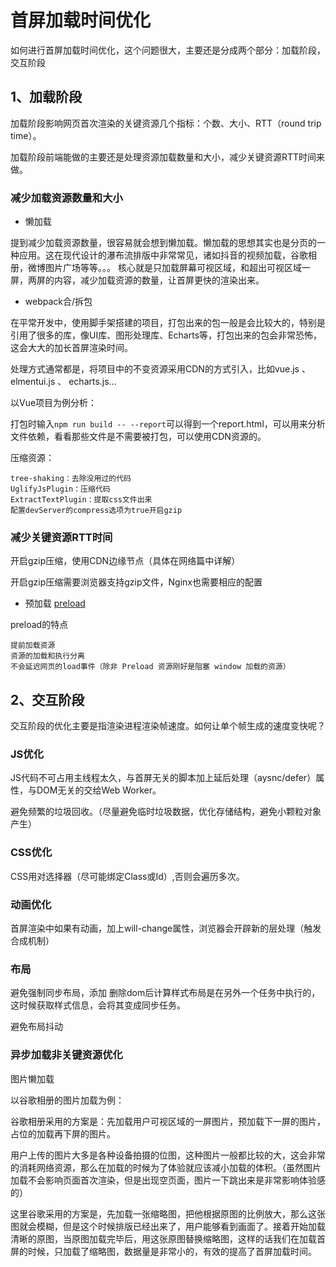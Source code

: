 # 首屏加载时间优化

如何进行首屏加载时间优化，这个问题很大，主要还是分成两个部分：加载阶段，交互阶段

## 1、加载阶段

加载阶段影响网页首次渲染的关键资源几个指标：个数、大小、RTT（round trip time）。

加载阶段前端能做的主要还是处理资源加载数量和大小，减少关键资源RTT时间来做。

### 减少加载资源数量和大小

- 懒加载

提到减少加载资源数量，很容易就会想到懒加载。懒加载的思想其实也是分页的一种应用。这在现代设计的瀑布流排版中非常常见，诸如抖音的视频加载，谷歌相册，微博图片广场等等。。。
核心就是只加载屏幕可视区域，和超出可视区域一屏，两屏的内容，减少加载资源的数量，让首屏更快的渲染出来。

- webpack合/拆包

在平常开发中，使用脚手架搭建的项目，打包出来的包一般是会比较大的，特别是引用了很多的库，像UI库、图形处理库、Echarts等，打包出来的包会非常恐怖，这会大大的加长首屏渲染时间。

处理方式通常都是，将项目中的不变资源采用CDN的方式引入，比如vue.js 、 elmentui.js 、 echarts.js...

以Vue项目为例分析：

打包时输入`npm run build -- --report`可以得到一个report.html，可以用来分析文件依赖，看看那些文件是不需要被打包，可以使用CDN资源的。

压缩资源：

    tree-shaking：去除没用过的代码
    UglifyJsPlugin：压缩代码
    ExtractTextPlugin：提取css文件出来
    配置devServer的compress选项为true开启gzip

### 减少关键资源RTT时间

开启gzip压缩，使用CDN边缘节点（具体在网络篇中详解）

开启gzip压缩需要浏览器支持gzip文件，Nginx也需要相应的配置

- 预加载 [preload](https://juejin.im/post/5ddba3e251882572fc199875)

preload的特点
    
    提前加载资源
    资源的加载和执行分离
    不会延迟网页的load事件（除非 Preload 资源刚好是阻塞 window 加载的资源）

## 2、交互阶段

交互阶段的优化主要是指渲染进程渲染帧速度。如何让单个帧生成的速度变快呢？

### JS优化
JS代码不可占用主线程太久，与首屏无关的脚本加上延后处理（aysnc/defer）属性，与DOM无关的交给Web Worker。

避免频繁的垃圾回收。（尽量避免临时垃圾数据，优化存储结构，避免小颗粒对象产生）

### CSS优化
CSS用对选择器（尽可能绑定Class或Id）,否则会遍历多次。

### 动画优化
首屏渲染中如果有动画，加上will-change属性，浏览器会开辟新的层处理（触发合成机制）

### 布局
避免强制同步布局，添加 删除dom后计算样式布局是在另外一个任务中执行的，这时候获取样式信息，会将其变成同步任务。

避免布局抖动

### 异步加载非关键资源优化
图片懒加载

以谷歌相册的图片加载为例：

谷歌相册采用的方案是：先加载用户可视区域的一屏图片，预加载下一屏的图片，占位的加载再下屏的图片。

用户上传的图片大多是各种设备拍摄的位图，这种图片一般都比较的大，这会非常的消耗网络资源，那么在加载的时候为了体验就应该减小加载的体积。（虽然图片加载不会影响页面首次渲染，但是出现空页面，图片一下跳出来是非常影响体验感的）

这里谷歌采用的方案是，先加载一张缩略图，把他根据原图的比例放大，那么这张图就会模糊，但是这个时候排版已经出来了，用户能够看到画面了。接着开始加载清晰的原图，当原图加载完毕后，用这张原图替换缩略图，这样的话我们在加载首屏的时候，只加载了缩略图，数据量是非常小的，有效的提高了首屏加载时间。
